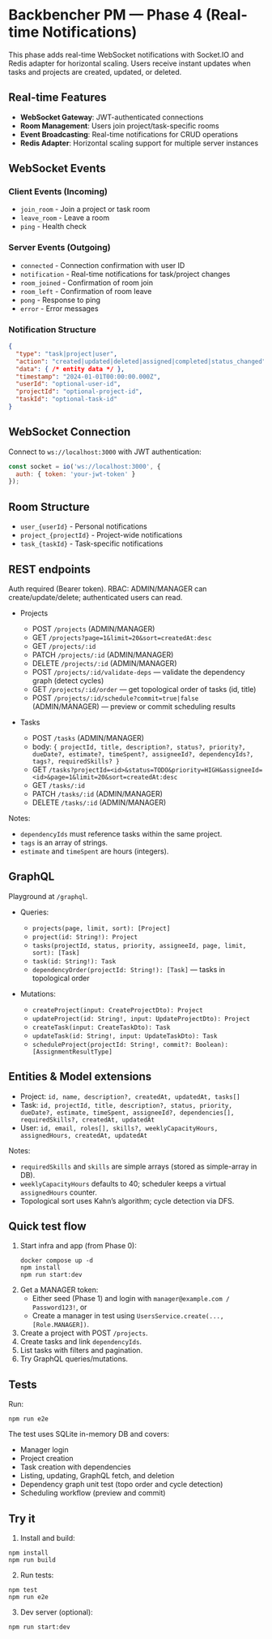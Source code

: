 # Backbencher PM — Phase 4 (Real-time Notifications)

This phase adds real-time WebSocket notifications with Socket.IO and Redis adapter for horizontal scaling. Users receive instant updates when tasks and projects are created, updated, or deleted.

## Real-time Features

- **WebSocket Gateway**: JWT-authenticated connections
- **Room Management**: Users join project/task-specific rooms
- **Event Broadcasting**: Real-time notifications for CRUD operations
- **Redis Adapter**: Horizontal scaling support for multiple server instances

## WebSocket Events

### Client Events (Incoming)
- `join_room` - Join a project or task room
- `leave_room` - Leave a room
- `ping` - Health check

### Server Events (Outgoing)
- `connected` - Connection confirmation with user ID
- `notification` - Real-time notifications for task/project changes
- `room_joined` - Confirmation of room join
- `room_left` - Confirmation of room leave
- `pong` - Response to ping
- `error` - Error messages

### Notification Structure
```json
{
  "type": "task|project|user",
  "action": "created|updated|deleted|assigned|completed|status_changed",
  "data": { /* entity data */ },
  "timestamp": "2024-01-01T00:00:00.000Z",
  "userId": "optional-user-id",
  "projectId": "optional-project-id",
  "taskId": "optional-task-id"
}
```

## WebSocket Connection

Connect to `ws://localhost:3000` with JWT authentication:

```javascript
const socket = io('ws://localhost:3000', {
  auth: { token: 'your-jwt-token' }
});
```

## Room Structure

- `user_{userId}` - Personal notifications
- `project_{projectId}` - Project-wide notifications  
- `task_{taskId}` - Task-specific notifications

## REST endpoints

Auth required (Bearer token). RBAC: ADMIN/MANAGER can create/update/delete; authenticated users can read.

- Projects
  - POST `/projects` (ADMIN/MANAGER)
  - GET `/projects?page=1&limit=20&sort=createdAt:desc`
  - GET `/projects/:id`
  - PATCH `/projects/:id` (ADMIN/MANAGER)
  - DELETE `/projects/:id` (ADMIN/MANAGER)
  - POST `/projects/:id/validate-deps` — validate the dependency graph (detect cycles)
  - GET `/projects/:id/order` — get topological order of tasks (id, title)
  - POST `/projects/:id/schedule?commit=true|false` (ADMIN/MANAGER) — preview or commit scheduling results

- Tasks
  - POST `/tasks` (ADMIN/MANAGER)
  - body: `{ projectId, title, description?, status?, priority?, dueDate?, estimate?, timeSpent?, assigneeId?, dependencyIds?, tags?, requiredSkills? }`
  - GET `/tasks?projectId=<id>&status=TODO&priority=HIGH&assigneeId=<id>&page=1&limit=20&sort=createdAt:desc`
  - GET `/tasks/:id`
  - PATCH `/tasks/:id` (ADMIN/MANAGER)
  - DELETE `/tasks/:id` (ADMIN/MANAGER)

Notes:
- `dependencyIds` must reference tasks within the same project.
- `tags` is an array of strings.
- `estimate` and `timeSpent` are hours (integers).

## GraphQL

Playground at `/graphql`.

- Queries:
  - `projects(page, limit, sort): [Project]`
  - `project(id: String!): Project`
  - `tasks(projectId, status, priority, assigneeId, page, limit, sort): [Task]`
  - `task(id: String!): Task`
  - `dependencyOrder(projectId: String!): [Task]` — tasks in topological order

- Mutations:
  - `createProject(input: CreateProjectDto): Project`
  - `updateProject(id: String!, input: UpdateProjectDto): Project`
  - `createTask(input: CreateTaskDto): Task`
  - `updateTask(id: String!, input: UpdateTaskDto): Task`
  - `scheduleProject(projectId: String!, commit?: Boolean): [AssignmentResultType]`

## Entities & Model extensions

- Project: `id, name, description?, createdAt, updatedAt, tasks[]`
- Task: `id, projectId, title, description?, status, priority, dueDate?, estimate, timeSpent, assigneeId?, dependencies[], requiredSkills?, createdAt, updatedAt`
- User: `id, email, roles[], skills?, weeklyCapacityHours, assignedHours, createdAt, updatedAt`

Notes:
- `requiredSkills` and `skills` are simple arrays (stored as simple-array in DB).
- `weeklyCapacityHours` defaults to 40; scheduler keeps a virtual `assignedHours` counter.
- Topological sort uses Kahn’s algorithm; cycle detection via DFS.

## Quick test flow

1. Start infra and app (from Phase 0):
   ```
   docker compose up -d
   npm install
   npm run start:dev
   ```
2. Get a MANAGER token:
   - Either seed (Phase 1) and login with `manager@example.com / Password123!`, or
   - Create a manager in test using `UsersService.create(..., [Role.MANAGER])`.
3. Create a project with POST `/projects`.
4. Create tasks and link `dependencyIds`.
5. List tasks with filters and pagination.
6. Try GraphQL queries/mutations.

## Tests

Run:
```
npm run e2e
```

The test uses SQLite in-memory DB and covers:
- Manager login
- Project creation
- Task creation with dependencies
- Listing, updating, GraphQL fetch, and deletion
- Dependency graph unit test (topo order and cycle detection)
- Scheduling workflow (preview and commit)

## Try it

1. Install and build:
```
npm install
npm run build
```
2. Run tests:
```
npm test
npm run e2e
```

3. Dev server (optional):
```
npm run start:dev
```
